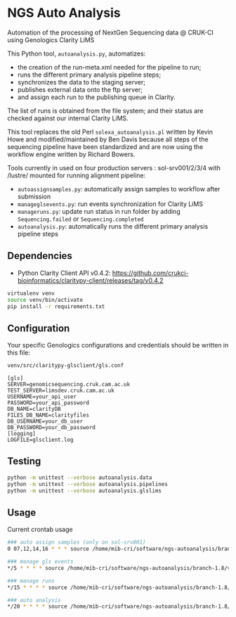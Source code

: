 # NGS Auto Analysis

Automation of the processing of NextGen Sequencing data @ CRUK-CI using Genologics Clarity LiMS

This Python tool, `autoanalysis.py`, automatizes:
- the creation of the run-meta.xml needed for the pipeline to run;
- runs the different primary analysis pipeline steps;
- synchronizes the data to the staging server;
- publishes external data onto the ftp server;
- and assign each run to the publishing queue in Clarity.

The list of runs is obtained from the file system; and their status are checked against our internal Clarity LiMS.

This tool replaces the old Perl `solexa_autoanalysis.pl` written by Kevin Howe and modified/maintained by Ben Davis
because all steps of the sequencing pipeline have been standardized and are now using the workflow engine written by Richard Bowers.

Tools currently in used on four production servers : sol-srv001/2/3/4 with /lustre/ mounted for running alignment pipeline:
- `autoassignsamples.py`: automatically assign samples to workflow after submission
- `manageglsevents.py`: run events synchronization for Clarity LiMS
- `manageruns.py`: update run status in run folder by adding `Sequencing.failed` or `Sequencing.completed`
- `autoanalysis.py`: automatically runs the different primary analysis pipeline steps

## Dependencies

- Python Clarity Client API v0.4.2: https://github.com/crukci-bioinformatics/claritypy-client/releases/tag/v0.4.2

```bash
virtualenv venv
source venv/bin/activate
pip install -r requirements.txt
```

## Configuration

Your specific Genologics configurations and credentials should be written in this file:

```bash
venv/src/claritypy-glsclient/gls.conf
```

```
[gls]
SERVER=genomicsequencing.cruk.cam.ac.uk
TEST_SERVER=limsdev.cruk.cam.ac.uk
USERNAME=your_api_user
PASSWORD=your_api_password
DB_NAME=clarityDB
FILES_DB_NAME=clarityfiles
DB_USERNAME=your_db_user
DB_PASSWORD=your_db_password
[logging]
LOGFILE=glsclient.log
```

## Testing

```bash
python -m unittest --verbose autoanalysis.data
python -m unittest --verbose autoanalysis.pipelines
python -m unittest --verbose autoanalysis.glslims
```

## Usage

Current crontab usage

```bash
### auto assign samples (only on sol-srv001)
0 07,12,14,16 * * * source /home/mib-cri/software/ngs-autoanalysis/branch-1.8/venv/bin/activate; python /home/mib-cri/software/ngs-autoanalysis/branch-1.8/autoassignsamples.py --logfile=/processing/Logs/autoassignsamples.log --update --updatesamples --email > /dev/null 2>&1

### manage gls events
*/5 * * * * source /home/mib-cri/software/ngs-autoanalysis/branch-1.8/venv/bin/activate; python /home/mib-cri/software/ngs-autoanalysis/branch-1.8/manageglsevents.py --logfile=/processing/Logs/manageglsevents.log > /dev/null 2>&1

### manage runs
*/15 * * * * source /home/mib-cri/software/ngs-autoanalysis/branch-1.8/venv/bin/activate; python /home/mib-cri/software/ngs-autoanalysis/branch-1.8/manageruns.py --lustredir=/lustre/mib-cri/solexa/Runs/ --processingdir=/processing/ --stagingdir=/staging/ --processeddir=/processing/ProcessedRuns/ --trashdir=/lustre/mib-cri/solexa/TrashRuns/ --logfile=/processing/Logs/manageruns.log > /dev/null 2>&1

### auto analysis
*/20 * * * * source /home/mib-cri/software/ngs-autoanalysis/branch-1.8/venv/bin/activate; python /home/mib-cri/software/ngs-autoanalysis/branch-1.8/autoanalysis.py --lustredir=/lustre/mib-cri/solexa/Runs/ --processingdir=/processing/ --stagingdir=/staging/ --softdir=/home/mib-cri/software/core-pipelines-v2/ --cluster=uk-cri-lcst01 --logfile=/processing/Logs/autoanalysis.log > /dev/null 2>&1
```
